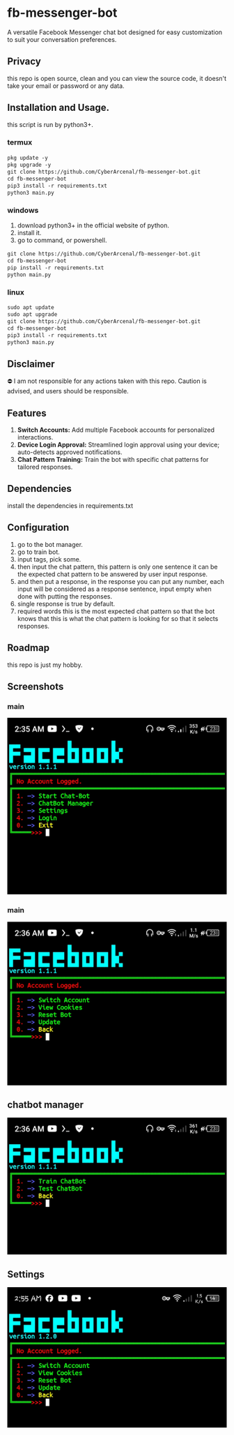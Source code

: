 # fb-messenger-bot
A versatile Facebook Messenger chat bot designed for easy customization to suit your conversation preferences.
## Privacy
this repo is open source, clean and you can view the source code, it doesn't take your email or password or any data.
## Installation and Usage.
this script is run by python3+.
### termux
```
pkg update -y
pkg upgrade -y
git clone https://github.com/CyberArcenal/fb-messenger-bot.git
cd fb-messenger-bot
pip3 install -r requirements.txt
python3 main.py
```
### windows
1. download python3+ in the official website of python.
2. install it.
3. go to command, or powershell.
```
git clone https://github.com/CyberArcenal/fb-messenger-bot.git
cd fb-messenger-bot
pip install -r requirements.txt
python main.py
```
### linux
```
sudo apt update
sudo apt upgrade
git clone https://github.com/CyberArcenal/fb-messenger-bot.git
cd fb-messenger-bot
pip3 install -r requirements.txt
python3 main.py
```
## Disclaimer
⛔ I am not responsible for any actions taken with this repo. Caution is advised, and users should be responsible.

## Features
1. **Switch Accounts:** Add multiple Facebook accounts for personalized interactions.
2. **Device Login Approval:** Streamlined login approval using your device; auto-detects approved notifications.
3. **Chat Pattern Training:** Train the bot with specific chat patterns for tailored responses.

## Dependencies
install the dependencies in requirements.txt

## Configuration
1. go to the bot manager.
2. go to train bot.
3. input tags, pick some.
4. then input the chat pattern, this pattern is only one sentence it can be the expected chat pattern to be answered by user input response.
5. and then put a response, in the response you can put any number, each input will be considered as a response sentence, input empty when done with putting the responses. 
6. single response is true by default.
7. required words this is the most expected chat pattern so that the bot knows that this is what the chat pattern is looking for so that it selects responses.

## Roadmap
this repo is just my hobby.

## Screenshots
### main
![Screenshot](https://github.com/CyberArcenal/fb-messenger-bot/blob/main/images/Screenshot_20240302-023553.jpg)
### main
![Screenshot](https://github.com/CyberArcenal/fb-messenger-bot/blob/main/images/Screenshot_20240302-023613.jpg)
## chatbot manager
![Screenshot](https://github.com/CyberArcenal/fb-messenger-bot/blob/main/images/Screenshot_20240302-023641.jpg)
## Settings
![Screenshot](https://github.com/CyberArcenal/fb-messenger-bot/blob/beta/images/Screenshot_20240303-025517.jpg)